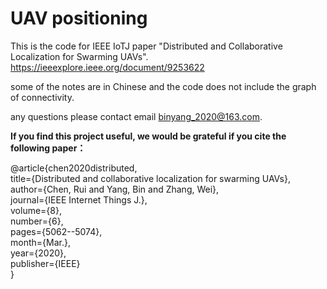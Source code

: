 # UAV positioning

This is the code for IEEE IoTJ paper "Distributed and Collaborative Localization for Swarming UAVs".  
https://ieeexplore.ieee.org/document/9253622

some of the notes are in Chinese and the code does not include the graph of connectivity.

any questions please contact email binyang_2020@163.com.

__If you find this project useful, we would be grateful if you cite the following paper：__

@article{chen2020distributed,  
  title={Distributed and collaborative localization for swarming UAVs},  
  author={Chen, Rui and Yang, Bin and Zhang, Wei},  
  journal={IEEE Internet Things J.},  
  volume={8},  
  number={6},  
  pages={5062--5074},  
  month={Mar.},  
  year={2020},  
  publisher={IEEE}  
}
